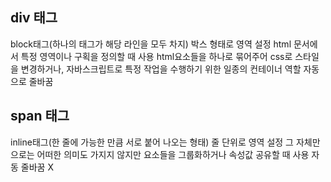 ## div 태그
block태그(하나의 태그가 해당 라인을 모두 차지) 박스 형태로 영역 설정
html 문서에서 특정 영역이나 구획을 정의할 때 사용
html요소들을 하나로 묶어주어 css로 스타일을 변경하거나, 자바스크립트로 특정 작업을 수행하기 위한 일종의 컨테이너 역할
자동으로 줄바꿈

## span 태그
inline태그(한 줄에 가능한 만큼 서로 붙어 나오는 형태) 줄 단위로 영역 설정
그 자체만으로는 어떠한 의미도 가지지 않지만 요소들을 그룹화하거나 속성값 공유할 때 사용
자동 줄바꿈 X
